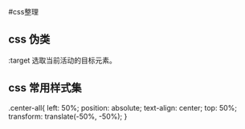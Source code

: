 #css整理

## css 伪类

  :target 选取当前活动的目标元素。
  
## css 常用样式集

.center-all{
  left: 50%;
  position: absolute;
  text-align: center;
  top: 50%;
  transform: translate(-50%, -50%);
}

  
